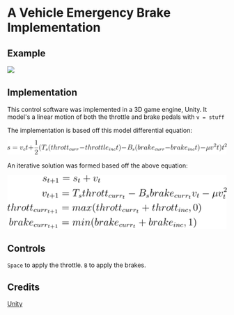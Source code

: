 # A Vehicle Emergency Brake Implementation

## Example
![](https://github.com/danielbatchford/CarEmergencyBrakeImplementation/blob/master/example.gif)
## Implementation
This control software was implemented in a 3D game engine, Unity. It model's a linear motion of both the throttle and brake pedals with `v = stuff`

The implementation is based off this model differential equation:

![](https://github.com/danielbatchford/CarEmergencyBrakeImplementation/blob/master/deEquation.png)

An iterative solution was formed based off the above equation:

![](https://github.com/danielbatchford/CarEmergencyBrakeImplementation/blob/master/iterEquation.png)

## Controls
`Space` to apply the throttle.
`B` to apply the brakes.

## Credits
[Unity](https://unity.com/)
